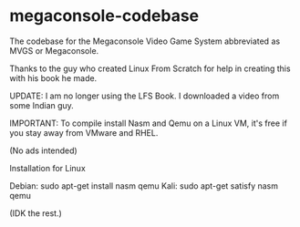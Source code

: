 # megaconsole-codebase
The codebase for the Megaconsole Video Game System abbreviated as MVGS or Megaconsole.

Thanks to the guy who created Linux From Scratch for help in creating this with his book he made.

UPDATE: I am no longer using the LFS Book. I downloaded a video from some Indian guy. 

IMPORTANT: To compile install Nasm and Qemu on a Linux VM, it's free if you stay away from VMware and RHEL.

(No ads intended)

Installation for Linux

Debian: sudo apt-get install nasm qemu
Kali: sudo apt-get satisfy nasm qemu

(IDK the rest.)
